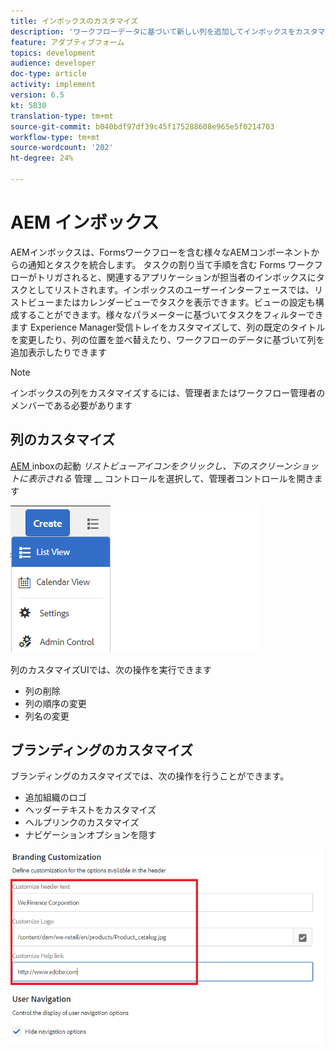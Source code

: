 ```yaml
---
title: インボックスのカスタマイズ
description: 'ワークフローデータに基づいて新しい列を追加してインボックスをカスタマイズする '
feature: アダプティブフォーム
topics: development
audience: developer
doc-type: article
activity: implement
version: 6.5
kt: 5830
translation-type: tm+mt
source-git-commit: b040bdf97df39c45f175288608e965e5f0214703
workflow-type: tm+mt
source-wordcount: '202'
ht-degree: 24%

---
```


# AEM インボックス

AEMインボックスは、Formsワークフローを含む様々なAEMコンポーネントからの通知とタスクを統合します。 タスクの割り当て手順を含む Forms ワークフローがトリガされると、関連するアプリケーションが担当者のインボックスにタスクとしてリストされます。インボックスのユーザーインターフェースでは、リストビューまたはカレンダービューでタスクを表示できます。ビューの設定も構成することができます。様々なパラメーターに基づいてタスクをフィルターできます
Experience Manager受信トレイをカスタマイズして、列の既定のタイトルを変更したり、列の位置を並べ替えたり、ワークフローのデータに基づいて列を追加表示したりできます


>[!NOTE]
>
>インボックスの列をカスタマイズするには、管理者またはワークフロー管理者のメンバーである必要があります

## 列のカスタマイズ

[AEM ](http://localhost:4502/aem/inbox)
inboxの起動 _リストビューアイコンをクリックし、下のスクリーンショットに表示される_ 管理 __ コントロールを選択して、管理者コントロールを開きます

![admin-control](assets/open-customization.png)

列のカスタマイズUIでは、次の操作を実行できます

* 列の削除
* 列の順序の変更
* 列名の変更

## ブランディングのカスタマイズ

ブランディングのカスタマイズでは、次の操作を行うことができます。

* 追加組織のロゴ
* ヘッダーテキストをカスタマイズ
* ヘルプリンクのカスタマイズ
* ナビゲーションオプションを隠す

![inbox-branding](assets/branding-customization.PNG)
